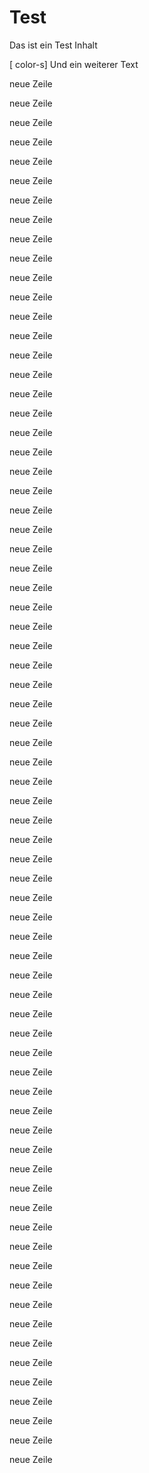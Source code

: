 # Test

Das ist ein Test Inhalt

[ color-s]
Und ein weiterer Text

neue Zeile

neue Zeile

neue Zeile

neue Zeile

neue Zeile

neue Zeile

neue Zeile

neue Zeile


neue Zeile

neue Zeile

neue Zeile

neue Zeile


neue Zeile

neue Zeile

neue Zeile

neue Zeile


neue Zeile

neue Zeile

neue Zeile

neue Zeile


neue Zeile

neue Zeile

neue Zeile

neue Zeile


neue Zeile

neue Zeile

neue Zeile

neue Zeile


neue Zeile

neue Zeile

neue Zeile

neue Zeile


neue Zeile

neue Zeile

neue Zeile

neue Zeile


neue Zeile

neue Zeile

neue Zeile

neue Zeile


neue Zeile

neue Zeile

neue Zeile

neue Zeile


neue Zeile

neue Zeile

neue Zeile

neue Zeile


neue Zeile

neue Zeile

neue Zeile

neue Zeile


neue Zeile

neue Zeile

neue Zeile

neue Zeile


neue Zeile

neue Zeile

neue Zeile

neue Zeile


neue Zeile

neue Zeile

neue Zeile

neue Zeile


neue Zeile

neue Zeile

neue Zeile

neue Zeile


neue Zeile

neue Zeile

neue Zeile

neue Zeile



